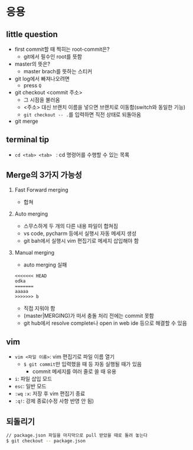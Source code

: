 # 응용

## little question

- first commit할 때 찍히는 root-commit은?
  - git에서 필수인 root를 뜻함
- master의 뜻은?
  - master brach를 뜻하는 스티커
- git log에서 빠져나오려면
  - press `Q`
- git checkout <commit 주소>
  - 그 시점을 불러옴
  - <주소> 대신 브랜치 이름을 넣으면 브랜치로 이동함(switch와 동일한 기능)
  - `git checkout -- .`를 입력하면 직전 상태로 되돌아옴
- git merge



## terminal tip

- `cd <tab> <tab> ` : cd 명령어를 수행할 수 있는 목록



## Merge의 3가지 가능성

1. Fast Forward merging

   - 합쳐

2. Auto merging

   - 스무스하게 두 개의 다른 내용 파일이 합쳐짐
   - vs code, pycharm 등에서 실행시 자동 메세지 생성
   - git bah에서 실행시 vim 편집기로 메세지 삽입해야 함

3. Manual merging

   - auto merging 실패

   ```
   <<<<<<< HEAD
   odka
   =======
   aaaaa
   >>>>>>> b
   ```

   - 직접 지워야 함
   - (master|MERGING)가 떠서 충돌 처리 전에는 commit 못함
   - git hub에서 resolve complete나 open in web ide 등으로 해결할 수 있음



## vim

- `vim <파일 이름>`: vim 편집기로 파일 이름 열기
  - `$ git commit`만 입력했을 때 등 자동 실행될 때가 있음
    - commit 메세지를 여러 줄로 쓸 때 유용
- `i`: 파일 삽입 모드
- `esc`: 일반 모드
- `:wq` `:x`: 저장 후 vim 편집기 종료
- `:q!`: 강제 종료(수정 사항 반영 안 됨)



## 되돌리기

```bash
// package.json 파일을 마지막으로 pull 받았을 때로 돌려 놓는다
$ git checkout -- package.json
```

